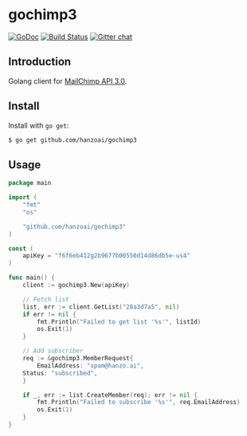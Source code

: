 # gochimp3
[![GoDoc][godoc-img]][godoc-url] [![Build Status][travis-img]][travis-url] [![Gitter chat][gitter-img]][gitter-url]

## Introduction
Golang client for [MailChimp API 3.0](http://developer.mailchimp.com/documentation/mailchimp/).

## Install
Install with `go get`:

```bash
$ go get github.com/hanzoai/gochimp3
```

## Usage
```go
package main

import (
    "fmt"
    "os"

    "github.com/hanzoai/gochimp3"
)

const (
    apiKey = "f6f6eb412g2b9677b00550d14d86db5e-us4"
)

func main() {
    client := gochimp3.New(apiKey)

    // Fetch list
	list, err := client.GetList("28a3d7a5", nil)
	if err != nil {
		fmt.Println("Failed to get list '%s'", listId)
		os.Exit(1)
	}

    // Add subscriber
    req := &gochimp3.MemberRequest{
        EmailAddress: "spam@hanzo.ai",
	Status: "subscribed",
    }

	if _, err := list.CreateMember(req); err != nil {
		fmt.Println("Failed to subscribe '%s'", req.EmailAddress)
		os.Exit(1)
	}
}
```

[godoc-img]:      https://godoc.org/github.com/hanzoai/gochimp3?status.svg
[godoc-url]:      https://godoc.org/github.com/hanzoai/gochimp3
[travis-img]:     https://img.shields.io/travis/hanzoai/gochimp3.svg
[travis-url]:     https://travis-ci.org/hanzoai/gochimp3
[gitter-img]:     https://badges.gitter.im/join-chat.svg
[gitter-url]:     https://gitter.im/hanzoai/chat

<!-- not used -->
[coveralls-img]:    https://coveralls.io/repos/hanzoai/gochimp3/badge.svg?branch=master&service=github
[coveralls-url]:    https://coveralls.io/github/hanzoai/gochimp3?branch=master
